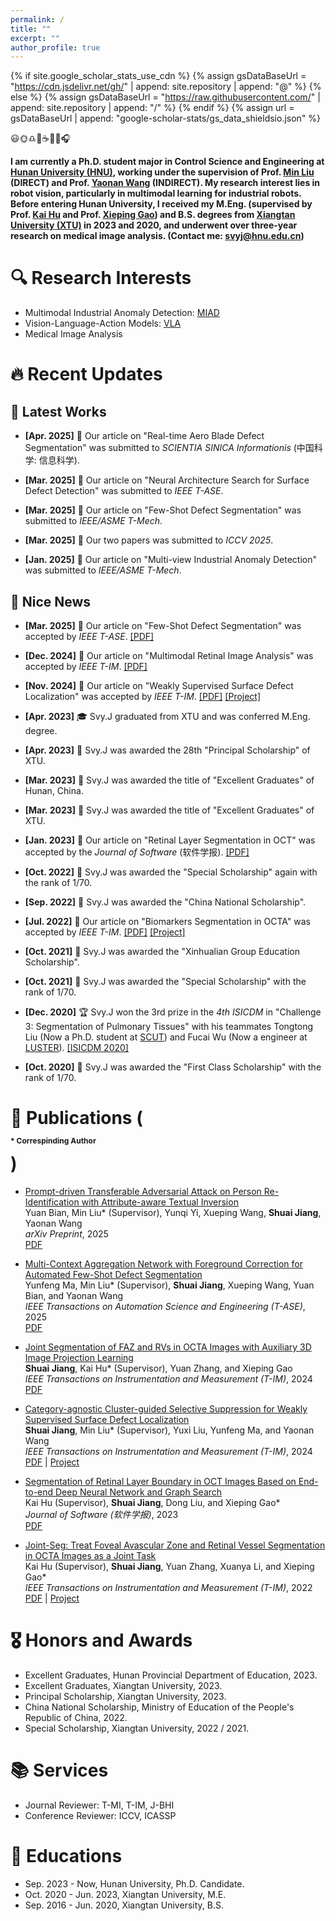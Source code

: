```yaml
---
permalink: /
title: ""
excerpt: ""
author_profile: true
---
```


{% if site.google_scholar_stats_use_cdn %}
{% assign gsDataBaseUrl = "https://cdn.jsdelivr.net/gh/" | append: site.repository | append: "@" %}
{% else %}
{% assign gsDataBaseUrl = "https://raw.githubusercontent.com/" | append: site.repository | append: "/" %}
{% endif %}
{% assign url = gsDataBaseUrl | append: "google-scholar-stats/gs_data_shieldsio.json" %}

<span class='anchor' id='about-me'></span>

😃🌞♎️👫☕️🍵🎾🎧

**I am currently a Ph.D. student major in Control Science and Engineering at [Hunan University (HNU)](http://www-en.hnu.edu.cn/), working under the supervision of Prof. [Min Liu](http://eeit.hnu.edu.cn/info/1291/5218.htm) (DIRECT) and Prof. [Yaonan Wang](http://eeit.hnu.edu.cn/info/1277/4490.htm) (INDIRECT). My research interest lies in robot vision, particularly in multimodal learning for industrial robots. Before entering Hunan University, I received my M.Eng. (supervised by Prof. [Kai Hu](https://jwxy.xtu.edu.cn/info/1147/2508.htm) and Prof. [Xieping Gao](https://scholar.hunnu.edu.cn/gaoxieping/index.htm)) and B.S. degrees from [Xiangtan University (XTU)](https://en.xtu.edu.cn/) in 2023 and 2020, and underwent over three-year research on medical image analysis. (Contact me: svyj@hnu.edu.cn)**

# 🔍 Research Interests
- Multimodal Industrial Anomaly Detection: [MIAD](https://svyj.github.io/MIAD)
- Vision-Language-Action Models: [VLA](https://svyj.github.io/VLA)
- Medical Image Analysis

# 🔥 Recent Updates

## 📃 Latest Works

- **[Apr. 2025]** 📃 Our article on "Real-time Aero Blade Defect Segmentation" was submitted to _SCIENTIA SINICA Informationis_ (中国科学: 信息科学).

- **[Mar. 2025]** 📃 Our article on "Neural Architecture Search for Surface Defect Detection" was submitted to _IEEE T-ASE_.

- **[Mar. 2025]** 📃 Our article on "Few-Shot Defect Segmentation" was submitted to _IEEE/ASME T-Mech_.

- **[Mar. 2025]** 📃 Our two papers was submitted to _ICCV 2025_.

- **[Jan. 2025]** 📃 Our article on "Multi-view Industrial Anomaly Detection" was submitted to _IEEE/ASME T-Mech_.

## 🎉 Nice News

- **[Mar. 2025]** 🎉 Our article on "Few-Shot Defect Segmentation" was accepted by _IEEE T-ASE_. [[PDF]](https://ieeexplore.ieee.org/document/10942431)

- **[Dec. 2024]** 🎉 Our article on "Multimodal Retinal Image Analysis" was accepted by _IEEE T-IM_. [[PDF]](https://ieeexplore.ieee.org/document/10904426)
  
- **[Nov. 2024]** 🎉 Our article on "Weakly Supervised Surface Defect Localization" was accepted by _IEEE T-IM_. [[PDF]](https://ieeexplore.ieee.org/document/10908998) [[Project]](https://svyj.github.io/CSS/)
  
- **[Apr. 2023]** 🎓 Svy.J graduated from XTU and was conferred M.Eng. degree.
  
- **[Apr. 2023]** 🌟 Svy.J was awarded the 28th "Principal Scholarship" of XTU.

- **[Mar. 2023]** 🌟 Svy.J was awarded the title of "Excellent Graduates" of Hunan, China.
  
- **[Mar. 2023]** 🌟 Svy.J was awarded the title of "Excellent Graduates" of XTU.
  
- **[Jan. 2023]** 🎉 Our article on "Retinal Layer Segmentation in OCT" was accepted by the _Journal of Software_ (软件学报). [[PDF]](https://www.jos.org.cn/jos/article/abstract/6895)
  
- **[Oct. 2022]** 🌟 Svy.J was awarded the "Special Scholarship" again with the rank of 1/70.
  
- **[Sep. 2022]** 🌟 Svy.J was awarded the "China National Scholarship".
  
- **[Jul. 2022]** 🎉 Our article on "Biomarkers Segmentation in OCTA" was accepted by _IEEE T-IM_. [[PDF]](https://ieeexplore.ieee.org/document/9837090) [[Project]](https://svyj.github.io/Joint-Seg/)
  
- **[Oct. 2021]** 🌟 Svy.J was awarded the "Xinhualian Group Education Scholarship".
  
- **[Oct. 2021]** 🌟 Svy.J was awarded the "Special Scholarship" with the rank of 1/70.
  
- **[Dec. 2020]** 🏆 Svy.J won the 3rd prize in the _4th ISICDM_ in "Challenge 3: Segmentation of Pulmonary Tissues" with his teammates Tongtong Liu (Now a Ph.D. student at [SCUT](https://www.scut.edu.cn/)) and Fucai Wu (Now a engineer at [LUSTER](https://www.lusterinc.com/)). [[ISICDM 2020]](https://isicdm2020.imagecomputing.org/cn/Challenges.html)
  
- **[Oct. 2020]** 🌟 Svy.J was awarded the "First Class Scholarship" with the rank of 1/70.

# 📝 Publications (<p style="font-size: 12px;">* Correspinding Author</p>)

- [Prompt-driven Transferable Adversarial Attack on Person Re-Identification with Attribute-aware Textual Inversion](https://arxiv.org/abs/2502.19697)<br>
  Yuan Bian, Min Liu* (Supervisor), Yunqi Yi, Xueping Wang, **Shuai Jiang**, Yaonan Wang<br>
  _arXiv Preprint_, 2025<br>
  [PDF](https://arxiv.org/pdf/2502.19697)

- [Multi-Context Aggregation Network with Foreground Correction for Automated Few-Shot Defect Segmentation](https://ieeexplore.ieee.org/document/10942431)<br>
  Yunfeng Ma, Min Liu* (Supervisor), **Shuai Jiang**, Xueping Wang, Yuan Bian, and Yaonan Wang<br>
  _IEEE Transactions on Automation Science and Engineering (T-ASE)_, 2025<br>
  [PDF](https://ieeexplore.ieee.org/document/10942431)

- [Joint Segmentation of FAZ and RVs in OCTA Images with Auxiliary 3D Image Projection Learning](https://ieeexplore.ieee.org/document/10904426)<br>
  **Shuai Jiang**, Kai Hu* (Supervisor), Yuan Zhang, and Xieping Gao<br>
  _IEEE Transactions on Instrumentation and Measurement (T-IM)_, 2024<br>
  [PDF](https://ieeexplore.ieee.org/document/10904426)

- [Category-agnostic Cluster-guided Selective Suppression for Weakly Supervised Surface Defect Localization](https://ieeexplore.ieee.org/document/10908998)<br>
  **Shuai Jiang**, Min Liu* (Supervisor), Yuxi Liu, Yunfeng Ma, and Yaonan Wang<br>
  _IEEE Transactions on Instrumentation and Measurement (T-IM)_, 2024<br>
  [PDF](https://ieeexplore.ieee.org/document/10908998) | [Project](https://svyj.github.io/CSS/)

- [Segmentation of Retinal Layer Boundary in OCT Images Based on End-to-end Deep Neural Network and Graph Search](https://www.jos.org.cn/jos/article/abstract/6895)<br>
  Kai Hu (Supervisor), **Shuai Jiang**, Dong Liu, and Xieping Gao*<br>
  _Journal of Software (软件学报)_, 2023<br>
  [PDF](https://www.jos.org.cn/jos/article/abstract/6895)

- [Joint-Seg: Treat Foveal Avascular Zone and Retinal Vessel Segmentation in OCTA Images as a Joint Task](https://ieeexplore.ieee.org/document/9837090)<br>
  Kai Hu (Supervisor), **Shuai Jiang**, Yuan Zhang, Xuanya Li, and Xieping Gao*<br>
  _IEEE Transactions on Instrumentation and Measurement (T-IM)_, 2022<br>
  [PDF](https://ieeexplore.ieee.org/document/9837090) | [Project](https://svyj.github.io/Joint-Seg/)

# 🎖 Honors and Awards
- Excellent Graduates, Hunan Provincial Department of Education, 2023.
- Excellent Graduates, Xiangtan University, 2023.
- Principal Scholarship, Xiangtan University, 2023.
- China National Scholarship, Ministry of Education of the People's Republic of China, 2022.
- Special Scholarship, Xiangtan University, 2022 / 2021.

# 📚 Services
- Journal Reviewer: T-MI, T-IM, J-BHI
- Conference Reviewer: ICCV, ICASSP

# 📖 Educations
- Sep. 2023 - Now, Hunan University, Ph.D. Candidate.
- Oct. 2020 - Jun. 2023, Xiangtan University, M.E.
- Sep. 2016 - Jun. 2020, Xiangtan University, B.S.

